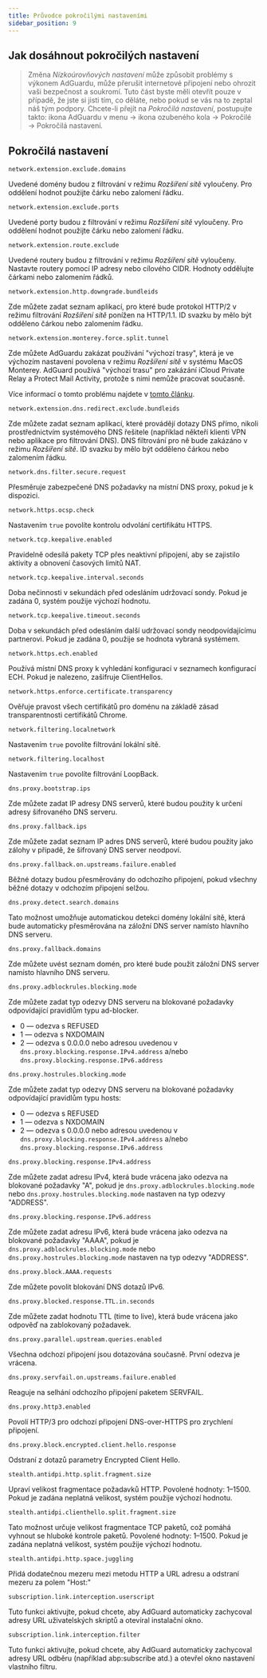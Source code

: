 ```yaml
---
title: Průvodce pokročilými nastaveními
sidebar_position: 9
---
```


## Jak dosáhnout pokročilých nastavení

> Změna *Nízkoúrovňových nastavení* může způsobit problémy s výkonem AdGuardu, může přerušit internetové připojení nebo ohrozit vaši bezpečnost a soukromí. Tuto část byste měli otevřít pouze v případě, že jste si jisti tím, co děláte, nebo pokud se vás na to zeptal náš tým podpory. Chcete-li přejít na *Pokročilá nastavení*, postupujte takto: ikona AdGuardu v menu → ikona ozubeného kola → Pokročilé → Pokročilá nastavení.

## Pokročilá nastavení

`network.extension.exclude.domains`

Uvedené domény budou z filtrování v režimu *Rozšíření sítě* vyloučeny. Pro oddělení hodnot použijte čárku nebo zalomení řádku.

`network.extension.exclude.ports`

Uvedené porty budou z filtrování v režimu *Rozšíření sítě* vyloučeny. Pro oddělení hodnot použijte čárku nebo zalomení řádku.

`network.extension.route.exclude`

Uvedené routery budou z filtrování v režimu *Rozšíření sítě* vyloučeny. Nastavte routery pomocí IP adresy nebo cílového CIDR. Hodnoty oddělujte čárkami nebo zalomením řádků.

`network.extension.http.downgrade.bundleids`

Zde můžete zadat seznam aplikací, pro které bude protokol HTTP/2 v režimu filtrování *Rozšíření sítě* ponížen na HTTP/1.1. ID svazku by mělo být odděleno čárkou nebo zalomením řádku.

`network.extension.monterey.force.split.tunnel`

Zde můžete AdGuardu zakázat používání "výchozí trasy", která je ve výchozím nastavení povolena v režimu *Rozšíření sítě* v systému MacOS Monterey. AdGuard používá "výchozí trasu" pro zakázání iCloud Private Relay a Protect Mail Activity, protože s nimi nemůže pracovat současně.

Více informací o tomto problému najdete v [tomto článku](../icloud-private-relay).

`network.extension.dns.redirect.exclude.bundleids`

Zde můžete zadat seznam aplikací, které provádějí dotazy DNS přímo, nikoli prostřednictvím systémového DNS řešitele (například někteří klienti VPN nebo aplikace pro filtrování DNS). DNS filtrování pro ně bude zakázáno v režimu *Rozšíření sítě*. ID svazku by mělo být odděleno čárkou nebo zalomením řádku.

`network.dns.filter.secure.request`

Přesměruje zabezpečené DNS požadavky na místní DNS proxy, pokud je k dispozici.

`network.https.ocsp.check`

Nastavením `true` povolíte kontrolu odvolání certifikátu HTTPS.

`network.tcp.keepalive.enabled`

Pravidelně odesílá pakety TCP přes neaktivní připojení, aby se zajistilo aktivity a obnovení časových limitů NAT.

`network.tcp.keepalive.interval.seconds`

Doba nečinnosti v sekundách před odesláním udržovací sondy. Pokud je zadána 0, systém použije výchozí hodnotu.

`network.tcp.keepalive.timeout.seconds`

Doba v sekundách před odesláním další udržovací sondy neodpovídajícímu partnerovi. Pokud je zadána 0, použije se hodnota vybraná systémem.

`network.https.ech.enabled`

Používá místní DNS proxy k vyhledání konfigurací v seznamech konfigurací ECH. Pokud je nalezeno, zašifruje ClientHellos.

`network.https.enforce.certificate.transparency`

Ověřuje pravost všech certifikátů pro doménu na základě zásad transparentnosti certifikátů Chrome.

`network.filtering.localnetwork`

Nastavením `true` povolíte filtrování lokální sítě.

`network.filtering.localhost`

Nastavením `true` povolíte filtrování LoopBack.

`dns.proxy.bootstrap.ips`

Zde můžete zadat IP adresy DNS serverů, které budou použity k určení adresy šifrovaného DNS serveru.

`dns.proxy.fallback.ips`

Zde můžete zadat seznam IP adres DNS serverů, které budou použity jako zálohy v případě, že šifrovaný DNS server neodpoví.

`dns.proxy.fallback.on.upstreams.failure.enabled`

Běžné dotazy budou přesměrovány do odchozího připojení, pokud všechny běžné dotazy v odchozím připojení selžou.

`dns.proxy.detect.search.domains`

Tato možnost umožňuje automatickou detekci domény lokální sítě, která bude automaticky přesměrována na záložní DNS server namísto hlavního DNS serveru.

`dns.proxy.fallback.domains`

Zde můžete uvést seznam domén, pro které bude použit záložní DNS server namísto hlavního DNS serveru.

`dns.proxy.adblockrules.blocking.mode`

Zde můžete zadat typ odezvy DNS serveru na blokované požadavky odpovídající pravidlům typu ad-blocker.

* 0 — odezva s REFUSED
* 1 — odezva s NXDOMAIN
* 2 — odezva s 0.0.0.0 nebo adresou uvedenou v `dns.proxy.blocking.response.IPv4.address` a/nebo `dns.proxy.blocking.response.IPv6.address`

`dns.proxy.hostrules.blocking.mode`

Zde můžete zadat typ odezvy DNS serveru na blokované požadavky odpovídající pravidlům typu hosts:

* 0 — odezva s REFUSED
* 1 — odezva s NXDOMAIN
* 2 — odezva s 0.0.0.0 nebo adresou uvedenou v `dns.proxy.blocking.response.IPv4.address` a/nebo `dns.proxy.blocking.response.IPv6.address`

`dns.proxy.blocking.response.IPv4.address`

Zde můžete zadat adresu IPv4, která bude vrácena jako odezva na blokované požadavky "A", pokud je `dns.proxy.adblockrules.blocking.mode` nebo `dns.proxy.hostrules.blocking.mode` nastaven na typ odezvy "ADDRESS".

`dns.proxy.blocking.response.IPv6.address`

Zde můžete zadat adresu IPv6, která bude vrácena jako odezva na blokované požadavky "AAAA", pokud je `dns.proxy.adblockrules.blocking.mode` nebo `dns.proxy.hostrules.blocking.mode` nastaven na typ odezvy "ADDRESS".

`dns.proxy.block.AAAA.requests`

Zde můžete povolit blokování DNS dotazů IPv6.

`dns.proxy.blocked.response.TTL.in.seconds`

Zde můžete zadat hodnotu TTL (time to live), která bude vrácena jako odpověď na zablokovaný požadavek.

`dns.proxy.parallel.upstream.queries.enabled`

Všechna odchozí připojení jsou dotazována současně. První odezva je vrácena.

`dns.proxy.servfail.on.upstreams.failure.enabled`

Reaguje na selhání odchozího připojení paketem SERVFAIL.

`dns.proxy.http3.enabled`

Povolí HTTP/3 pro odchozí připojení DNS-over-HTTPS pro zrychlení připojení.

`dns.proxy.block.encrypted.client.hello.response`

Odstraní z dotazů parametry Encrypted Client Hello.

`stealth.antidpi.http.split.fragment.size`

Upraví velikost fragmentace požadavků HTTP. Povolené hodnoty: 1–1500. Pokud je zadána neplatná velikost, systém použije výchozí hodnotu.

`stealth.antidpi.clienthello.split.fragment.size`

Tato možnost určuje velikost fragmentace TCP paketů, což pomáhá vyhnout se hluboké kontrole paketů. Povolené hodnoty: 1–1500. Pokud je zadána neplatná velikost, systém použije výchozí hodnotu.

`stealth.antidpi.http.space.juggling`

Přidá dodatečnou mezeru mezi metodu HTTP a URL adresu a odstraní mezeru za polem "Host:"

`subscription.link.interception.userscript`

Tuto funkci aktivujte, pokud chcete, aby AdGuard automaticky zachycoval adresy URL uživatelských skriptů a otevíral instalační okno.

`subscription.link.interception.filter`

Tuto funkci aktivujte, pokud chcete, aby AdGuard automaticky zachycoval adresy URL odběru (například abp:subscribe atd.) a otevřel okno nastavení vlastního filtru.
